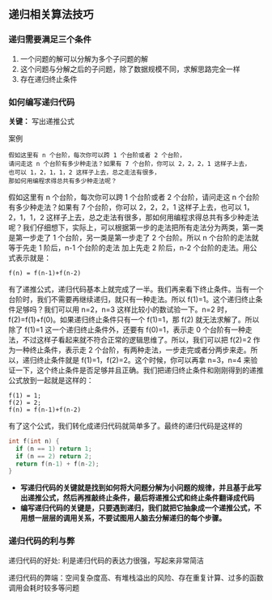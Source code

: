 ## 递归相关算法技巧

### 递归需要满足三个条件

1. 一个问题的解可以分解为多个子问题的解 
2. 这个问题与分解之后的子问题，除了数据规模不同，求解思路完全一样
3. 存在递归终止条件

### 如何编写递归代码

**关键：** 写出递推公式

案例
```text
假如这里有 n 个台阶，每次你可以跨 1 个台阶或者 2 个台阶，
请问走这 n 个台阶有多少种走法？如果有 7 个台阶，你可以 2，2，2，1 这样子上去，
也可以 1，2，1，1，2 这样子上去，总之走法有很多，
那如何用编程求得总共有多少种走法呢？
```

假如这里有 n 个台阶，每次你可以跨 1 个台阶或者 2 个台阶，请问走这 n 个台阶有多少种走法？如果有 7 个台阶，你可以 2，2，2，1 这样子上去，也可以 1，2，1，1，2 这样子上去，总之走法有很多，那如何用编程求得总共有多少种走法呢？我们仔细想下，实际上，可以根据第一步的走法把所有走法分为两类，第一类是第一步走了 1 个台阶，另一类是第一步走了 2 个台阶。所以 n 个台阶的走法就等于先走 1 阶后，n-1 个台阶的走法 加上先走 2 阶后，n-2 个台阶的走法。用公式表示就是：

```text
f(n) = f(n-1)+f(n-2)
```
有了递推公式，递归代码基本上就完成了一半。我们再来看下终止条件。当有一个台阶时，我们不需要再继续递归，就只有一种走法。所以 f(1)=1。这个递归终止条件足够吗？我们可以用 n=2，n=3 这样比较小的数试验一下。n=2 时，f(2)=f(1)+f(0)。如果递归终止条件只有一个 f(1)=1，那 f(2) 就无法求解了。所以除了 f(1)=1 这一个递归终止条件外，还要有 f(0)=1，表示走 0 个台阶有一种走法，不过这样子看起来就不符合正常的逻辑思维了。所以，我们可以把 f(2)=2 作为一种终止条件，表示走 2 个台阶，有两种走法，一步走完或者分两步来走。所以，递归终止条件就是 f(1)=1，f(2)=2。这个时候，你可以再拿 n=3，n=4 来验证一下，这个终止条件是否足够并且正确。我们把递归终止条件和刚刚得到的递推公式放到一起就是这样的：
```text
f(1) = 1;
f(2) = 2;
f(n) = f(n-1)+f(n-2)
```
有了这个公式，我们转化成递归代码就简单多了。最终的递归代码是这样的
```c
int f(int n) {
  if (n == 1) return 1;
  if (n == 2) return 2;
  return f(n-1) + f(n-2);
}
```

- **写递归代码的关键就是找到如何将大问题分解为小问题的规律，并且基于此写出递推公式，然后再推敲终止条件，最后将递推公式和终止条件翻译成代码**
- **编写递归代码的关键是，只要遇到递归，我们就把它抽象成一个递推公式，不用想一层层的调用关系，不要试图用人脑去分解递归的每个步骤。**

### 递归代码的利与弊

递归代码的好处:
利是递归代码的表达力很强，写起来非常简洁

递归代码的弊端：空间复杂度高、有堆栈溢出的风险、存在重复计算、过多的函数调用会耗时较多等问题